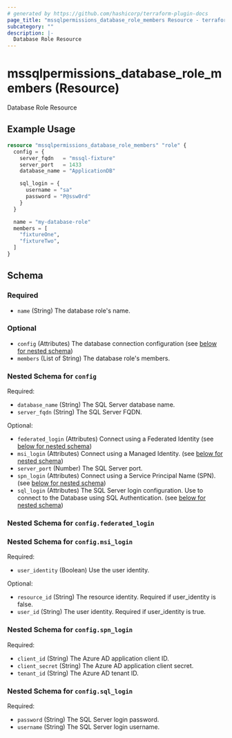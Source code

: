 ```yaml
---
# generated by https://github.com/hashicorp/terraform-plugin-docs
page_title: "mssqlpermissions_database_role_members Resource - terraform-provider-mssqlpermissions"
subcategory: ""
description: |-
  Database Role Resource
---
```


# mssqlpermissions_database_role_members (Resource)

Database Role Resource

## Example Usage

```terraform
resource "mssqlpermissions_database_role_members" "role" {
  config = {
    server_fqdn   = "mssql-fixture"
    server_port   = 1433
    database_name = "ApplicationDB"

    sql_login = {
      username = "sa"
      password = "P@ssw0rd"
    }
  }

  name = "my-database-role"
  members = [
    "fixtureOne",
    "fixtureTwo",
  ]
}
```

<!-- schema generated by tfplugindocs -->
## Schema

### Required

- `name` (String) The database role's name.

### Optional

- `config` (Attributes) The database connection configuration (see [below for nested schema](#nestedatt--config))
- `members` (List of String) The database role's members.

<a id="nestedatt--config"></a>
### Nested Schema for `config`

Required:

- `database_name` (String) The SQL Server database name.
- `server_fqdn` (String) The SQL Server FQDN.

Optional:

- `federated_login` (Attributes) Connect using a Federated Identity (see [below for nested schema](#nestedatt--config--federated_login))
- `msi_login` (Attributes) Connect using a Managed Identity. (see [below for nested schema](#nestedatt--config--msi_login))
- `server_port` (Number) The SQL Server port.
- `spn_login` (Attributes) Connect using a Service Principal Name (SPN). (see [below for nested schema](#nestedatt--config--spn_login))
- `sql_login` (Attributes) The SQL Server login configuration. Use to connect to the Database using SQL Authentication. (see [below for nested schema](#nestedatt--config--sql_login))

<a id="nestedatt--config--federated_login"></a>
### Nested Schema for `config.federated_login`


<a id="nestedatt--config--msi_login"></a>
### Nested Schema for `config.msi_login`

Required:

- `user_identity` (Boolean) Use the user identity.

Optional:

- `resource_id` (String) The resource identity. Required if user_identity is false.
- `user_id` (String) The user identity. Required if user_identity is true.


<a id="nestedatt--config--spn_login"></a>
### Nested Schema for `config.spn_login`

Required:

- `client_id` (String) The Azure AD application client ID.
- `client_secret` (String) The Azure AD application client secret.
- `tenant_id` (String) The Azure AD tenant ID.


<a id="nestedatt--config--sql_login"></a>
### Nested Schema for `config.sql_login`

Required:

- `password` (String) The SQL Server login password.
- `username` (String) The SQL Server login username.
